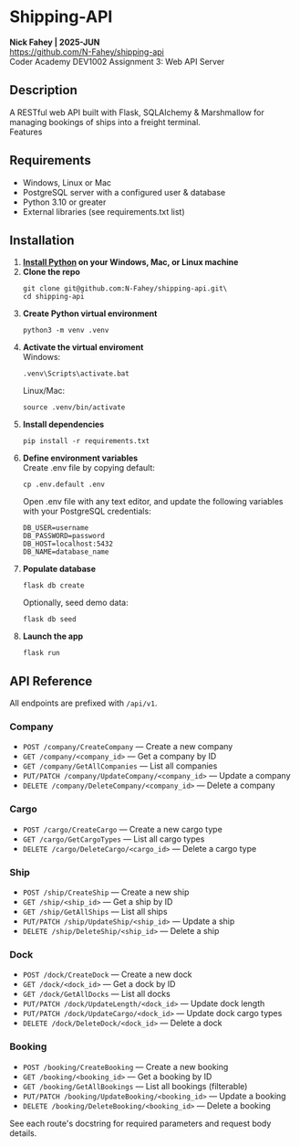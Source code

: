 # Shipping-API
**Nick Fahey | 2025-JUN**  
https://github.com/N-Fahey/shipping-api  
Coder Academy DEV1002 Assignment 3: Web API Server

## Description
A RESTful web API built with Flask, SQLAlchemy & Marshmallow for managing bookings of ships into a freight terminal.  
Features 

## Requirements
* Windows, Linux or Mac
* PostgreSQL server with a configured user & database
* Python 3.10 or greater
* External libraries (see requirements.txt list)

## Installation
1. **[Install Python](https://www.python.org/about/gettingstarted/) on your Windows, Mac, or Linux machine**
2. **Clone the repo**
    ```
    git clone git@github.com:N-Fahey/shipping-api.git\
    cd shipping-api
    ```
3. **Create Python virtual environment**
    ```
    python3 -m venv .venv
    ```
4. **Activate the virtual enviroment**  
    Windows:
    ```
    .venv\Scripts\activate.bat
    ```
    Linux/Mac:  
    ```
    source .venv/bin/activate
    ```
5. **Install dependencies**
    ```
    pip install -r requirements.txt
    ```
6. **Define environment variables**  
    Create .env file by copying default:
    ```
    cp .env.default .env
    ```
    Open .env file with any text editor, and update the following variables with your PostgreSQL credentials:
    ```
    DB_USER=username
    DB_PASSWORD=password
    DB_HOST=localhost:5432
    DB_NAME=database_name
    ```
7. **Populate database**
    ```
    flask db create
    ```
    Optionally, seed demo data:
    ```
    flask db seed
    ```
8. **Launch the app**
    ```
    flask run
    ```

## API Reference

All endpoints are prefixed with `/api/v1`.

### Company
- `POST /company/CreateCompany` — Create a new company
- `GET /company/<company_id>` — Get a company by ID
- `GET /company/GetAllCompanies` — List all companies
- `PUT/PATCH /company/UpdateCompany/<company_id>` — Update a company
- `DELETE /company/DeleteCompany/<company_id>` — Delete a company

### Cargo
- `POST /cargo/CreateCargo` — Create a new cargo type
- `GET /cargo/GetCargoTypes` — List all cargo types
- `DELETE /cargo/DeleteCargo/<cargo_id>` — Delete a cargo type

### Ship
- `POST /ship/CreateShip` — Create a new ship
- `GET /ship/<ship_id>` — Get a ship by ID
- `GET /ship/GetAllShips` — List all ships
- `PUT/PATCH /ship/UpdateShip/<ship_id>` — Update a ship
- `DELETE /ship/DeleteShip/<ship_id>` — Delete a ship

### Dock
- `POST /dock/CreateDock` — Create a new dock
- `GET /dock/<dock_id>` — Get a dock by ID
- `GET /dock/GetAllDocks` — List all docks
- `PUT/PATCH /dock/UpdateLength/<dock_id>` — Update dock length
- `PUT/PATCH /dock/UpdateCargo/<dock_id>` — Update dock cargo types
- `DELETE /dock/DeleteDock/<dock_id>` — Delete a dock

### Booking
- `POST /booking/CreateBooking` — Create a new booking
- `GET /booking/<booking_id>` — Get a booking by ID
- `GET /booking/GetAllBookings` — List all bookings (filterable)
- `PUT/PATCH /booking/UpdateBooking/<booking_id>` — Update a booking
- `DELETE /booking/DeleteBooking/<booking_id>` — Delete a booking

See each route's docstring for required parameters and request body details.